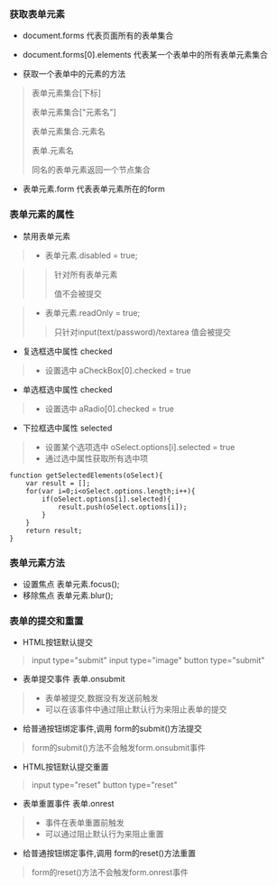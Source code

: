 ### 获取表单元素
* document.forms 代表页面所有的表单集合
* document.forms[0].elements 代表某一个表单中的所有表单元素集合

* 获取一个表单中的元素的方法

> 表单元素集合[下标]
> 
> 表单元素集合["元素名"]
> 
> 表单元素集合.元素名
> 
> 表单.元素名
> 
> 同名的表单元素返回一个节点集合

* 表单元素.form 代表表单元素所在的form

### 表单元素的属性
* 禁用表单元素

> * 表单元素.disabled = true;

>> 针对所有表单元素
>> 
>> 值不会被提交

> * 表单元素.readOnly = true;
>> 只针对input(text/password)/textarea
>> 值会被提交

* 复选框选中属性 checked

> * 设置选中 aCheckBox[0].checked = true

* 单选框选中属性 checked

> * 设置选中 aRadio[0].checked = true

* 下拉框选中属性 selected

> * 设置某个选项选中 oSelect.options[i].selected = true
> * 通过选中属性获取所有选中项 
```
function getSelectedElements(oSelect){
    var result = [];
    for(var i=0;i<oSelect.options.length;i++){
        if(oSelect.options[i].selected){
            result.push(oSelect.options[i]);
        }
    }
    return result;          
}
```

### 表单元素方法
* 设置焦点 表单元素.focus();
* 移除焦点 表单元素.blur();

### 表单的提交和重置
* HTML按钮默认提交

> input type="submit"
> input type="image"
> button type="submit"

* 表单提交事件 表单.onsubmit

> * 表单被提交,数据没有发送前触发
> * 可以在该事件中通过阻止默认行为来阻止表单的提交

* 给普通按钮绑定事件,调用 form的submit()方法提交

> form的submit()方法不会触发form.onsubmit事件

* HTML按钮默认提交重置

> input type="reset"
> button type="reset"


* 表单重置事件 表单.onrest 

> * 事件在表单重置前触发
> * 可以通过阻止默认行为来阻止重置

* 给普通按钮绑定事件,调用 form的reset()方法重置

> form的reset()方法不会触发form.onrest事件